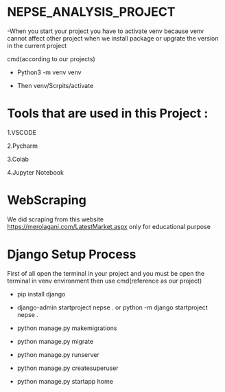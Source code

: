 # NEPSE_ANALYSIS_PROJECT
-When you start your project you have to activate venv because venv cannot affect other project when we install package or upgrate the version in the current project

cmd(according to our projects)

- Python3 -m venv venv

- Then venv/Scrpits/activate

# Tools that are used in this Project :
1.VSCODE

2.Pycharm

3.Colab

4.Jupyter Notebook

# WebScraping 
We did scraping from this website https://merolagani.com/LatestMarket.aspx only for educational purpose

# Django Setup Process
First of all open the terminal in your project and you must be open the terminal in venv environment then use cmd(reference as our project)

- pip install django

- django-admin startproject nepse . or python -m django startproject nepse .

- python manage.py makemigrations

- python manage.py migrate

- python manage.py runserver

- python manage.py createsuperuser

- python manage.py startapp home
